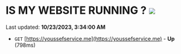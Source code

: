 # IS MY WEBSITE RUNNING ? [![](https://img.shields.io/static/v1?label=Sponsor&message=%E2%9D%A4&logo=GitHub&color=%23fe8e86)](https://github.com/sponsors/<username>)

Last updated: **10/23/2023, 3:34:00 AM**

- `GET` [https://youssefservice.me](https://youssefservice.me) - **Up** (798ms)
